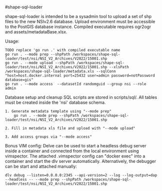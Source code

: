 #shape-sql-loader

shape-sql-loader is intended to be a sysadmin tool to upload a set of shp files to the new NSIv2.6 database. Upload environment must be accessible to the PostGIS database instance. Compiled executable requires ogr2ogr and assets/metadataBase.xlsx.

Usage:

    TODO replace 'go run .' with compiled executable name
    go run . --mode prep --shpPath /workspaces/shape-sql-loader/test/nsi/NSI_V2_Archives/V2022/15001.shp
    go run . --mode upload --shpPath /workspaces/shape-sql-loader/test/nsi/NSI_V2_Archives/V2022/15001.shp --xlsPath /workspaces/shape-sql-loader/metadata.xls --sqlConn "host=host.docker.internal port=25432 user=admin password=notPassword database=gis"
    go run . --mode access  --datasetId randomguid --group nsi --role admin

Database setup and cleanup SQL scripts are stored in scripts/sql/. All tables must be created inside the 'nsi' database schema.

    1. Generate metadata template using "--mode prep"
        go run . --mode prep --shpPath /workspaces/shape-sql-loader/test/nsi/NSI_V2_Archives/V2022/15001.shp

    2. Fill in metadata xls file and upload with "--mode upload"

    3. Add access groups via "--mode access"

Bonus VIM config: Delve can be used to start a headless debug server inside a container and connected from the local environment using vimspector. The attached .vimspector config can "docker exec" into a container and start the dlv server automatically. Alternatively, the debugger can be start and attached manually:

    dlv debug --listen=0.0.0.0:2345 --api-version=2 --log --log-output=dap --headless -- --mode prep --shpPath /workspaces/shape-sql-loader/test/nsi/NSI_V2_Archives/V2022/15001.shp
